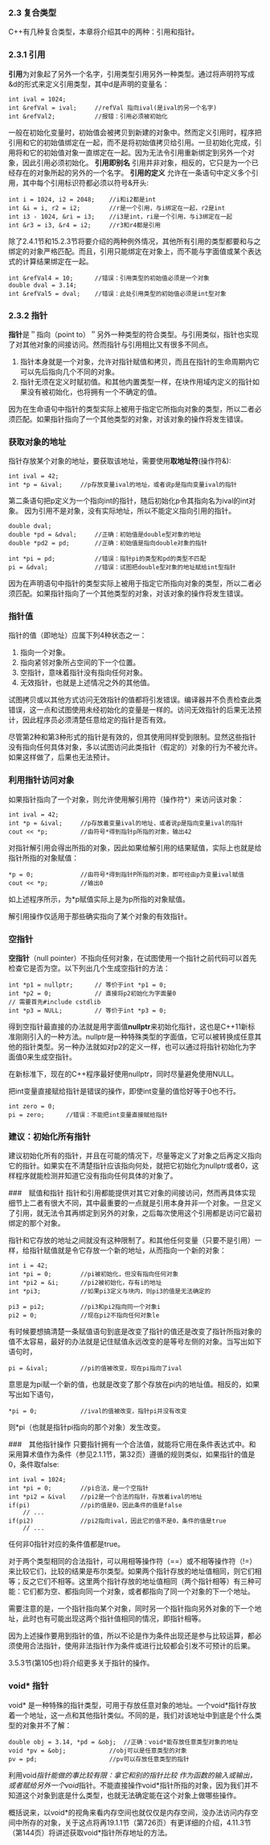 ### 2.3 复合类型
C++有几种复合类型，本章将介绍其中的两种：引用和指针。
### 2.3.1 引用
**引用**为对象起了另外一个名字，引用类型引用另外一种类型。通过将声明符写成&d的形式来定义引用类型，其中d是声明的变量名：
```
int ival = 1024;
int &refVal = ival;		//refVal 指向ival(是ival的另一个名字)
int &refVal2;			//报错：引用必须被初始化
```
一般在初始化变量时，初始值会被拷贝到新建的对象中。然而定义引用时，程序把引用和它的初始值绑定在一起，而不是将初始值拷贝给引用。一旦初始化完成，引用将和它的初始值对象一直绑定在一起。因为无法令引用重新绑定到另外一个对象，因此引用必须初始化。
**引用即别名**
引用并非对象，相反的，它只是为一个已经存在的对象所起的另外的一个名字。
**引用的定义**
允许在一条语句中定义多个引用，其中每个引用标识符都必须以符号&开头:
```
int i = 1024, i2 = 2048;	//i和i2都是int
int &i = i, r2 = i2;		//r是一个引用，与i绑定在一起，r2是int
int i3 - 1024, &ri = i3;	//i3是int，ri是一个引用，与i3绑定在一起
int &r3 = i3, &r4 = i2;		//r3和r4都是引用
```
除了2.4.1节和15.2.3节将要介绍的两种例外情况，其他所有引用的类型都要和与之绑定的对象严格匹配。而且，引用只能绑定在对象上，而不能与字面值或某个表达式的计算结果绑定在一起。
```
int &refVal4 = 10;		//错误：引用类型的初始值必须是一个对象
double dval = 3.14;
int &refVal5 = dval;	//错误：此处引用类型的初始值必须是int型对象
```
### 2.3.2 指针
**指针**是＂指向（point to）＂另外一种类型的符合类型。与引用类似，指针也实现了对其他对象的间接访问。然而指针与引用相比又有很多不同点。
1. 指针本身就是一个对象，允许对指针赋值和拷贝，而且在指针的生命周期内它可以先后指向几个不同的对象。
2. 指针无须在定义时赋初值。和其他内置类型一样，在块作用域内定义的指针如果没有被初始化，也将拥有一个不确定的值。

因为在生命语句中指针的类型实际上被用于指定它所指向对象的类型，所以二者必须匹配。如果指针指向了一个其他类型的对象，对该对象的操作将发生错误。

### 获取对象的地址
指针存放某个对象的地址，要获取该地址，需要使用**取地址符**(操作符&):
```
int ival = 42;
int *p = &ival;     //p存放变量ival的地址，或者说p是指向变量ival的指针
```
第二条语句把p定义为一个指向int的指针，随后初始化p令其指向名为ival的int对象。
因为引用不是对象，没有实际地址，所以不能定义指向引用的指针。

```
double dval;
double *pd = &dval;     //正确：初始值是double型对象的地址
double *pd2 = pd;       //正确：初始值是指向double对象的指针

int *pi = pd;           //错误：指针pi的类型和pd的类型不匹配
pi = &dval;             //错误：试图把double型对象的地址赋给int型指针
```
因为在声明语句中指针的类型实际上被用于指定它所指向对象的类型，所以二者必须匹配。如果指针指向了一个其他类型的对象，对该对象的操作将发生错误。

### 指针值
指针的值（即地址）应属下列4种状态之一：
1. 指向一个对象。
2. 指向紧邻对象所占空间的下一个位置。
3. 空指针，意味着指针没有指向任何对象。
4. 无效指针，也就是上述情况之外的其他值。

试图拷贝或以其他方式访问无效指针的值都将引发错误。编译器并不负责检查此类错误，这一点和试图使用未经初始化的变量是一样的。访问无效指针的后果无法预计，因此程序员必须清楚任意给定的指针是否有效。

尽管第2种和第3种形式的指针是有效的，但其使用同样受到限制。显然这些指针没有指向任何具体对象，多以试图访问此类指针（假定的）对象的行为不被允许。如果这样做了，后果也无法预计。

### 利用指针访问对象
如果指针指向了一个对象，则允许使用解引用符（操作符*）来访问该对象：
```
int ival = 42;
int *p = &ival;     //p存放着变量ival的地址，或者说p是指向变量ival的指针
cout << *p;         //由符号*得到指针p所指的对象，输出42
```
对指针解引用会得出所指的对象，因此如果给解引用的结果赋值，实际上也就是给指针所指的对象赋值：
```
*p = 0;             //由符号*得到指针P所指的对象，即可经由p为变量ival赋值
cout << *p;         //输出0
```
如上述程序所示，为*p赋值实际上是为p所指的对象赋值。

解引用操作仅适用于那些确实指向了某个对象的有效指针。

### 空指针
**空指针**（null pointer）不指向任何对象，在试图使用一个指针之前代码可以首先检查它是否为空。以下列出几个生成空指针的方法：
```
int *p1 = nullptr;		// 等价于int *p1 = 0;
int *p2 = 0;			// 直接将p2初始化为字面量0
// 需要首先#include cstdlib
int *p3 = NULL;			// 等价于int *p3 = 0;
```
得到空指针最直接的办法就是用字面值**nullptr**来初始化指针，这也是C++11新标准刚刚引入的一种方法。nullptr是一种特殊类型的字面值，它可以被转换成任意其他的指针类型。另一种办法就如对p2的定义一样，也可以通过将指针初始化为字面值0来生成空指针。

在新标准下，现在的C++程序最好使用nullptr，同时尽量避免使用NULL。

把int变量直接赋给指针是错误的操作，即使int变量的值恰好等于0也不行。
```
int zero = 0;
pi = zero;      //错误：不能把int变量直接赋给指针
```

### 建议：初始化所有指针
建议初始化所有的指针，并且在可能的情况下，尽量等定义了对象之后再定义指向它的指针。如果实在不清楚指针应该指向何处，就把它初始化为nullptr或者0，这样程序就能检测并知道它没有指向任何具体的对象了。

###　赋值和指针
指针和引用都能提供对其它对象的间接访问，然而再具体实现细节上二者有很大不同，其中最重要的一点就是引用本身并非一个对象。一旦定义了引用，就无法令其再绑定到另外的对象，之后每次使用这个引用都是访问它最初绑定的那个对象。

指针和它存放的地址之间就没有这种限制了。和其他任何变量（只要不是引用）一样，给指针赋值就是令它存放一个新的地址，从而指向一个新的对象：
```
int i = 42;
int *pi = 0;        //pi被初始化，但没有指向任何对象
int *pi2 = &i;      //pi2被初始化，存有i的地址
int *pi3;           //如果pi3定义与块内，则pi3的值是无法确定的

pi3 = pi2;          //pi3和pi2指向同一个对象i
pi2 = 0;            //现在pi2不指向任何对象le
```

有时候要想搞清楚一条赋值语句到底是改变了指针的值还是改变了指针所指对象的值不太容易，最好的办法就是记住赋值永远改变的是等号左侧的对象。当写出如下语句时，
```
pi = &ival;         //pi的值被改变，现在pi指向了ival
```
意思是为pi赋一个新的值，也就是改变了那个存放在pi内的地址值。相反的，如果写出如下语句，
```
*pi = 0;            //ival的值被改变，指针pi并没有改变
```
则*pi（也就是指针pi指向的那个对象）发生改变。

###　其他指针操作
只要指针拥有一个合法值，就能将它用在条件表达式中。和采用算术值作为条件（参见2.1.1节，第32页）遵循的规则类似，如果指针的值是0，条件取false:
```
int ival = 1024;
int *pi = 0;        //pi合法，是一个空指针
int *pi2 = &ival    //pi2是一个合法的指针，存放着ival的地址
if(pi)              //pi的值是0，因此条件的值是false
    // ...
if(pi2)             //pi2指向ival，因此它的值不是0，条件的值是true
    // ...          
```

任何非0指针对应的条件值都是true。

对于两个类型相同的合法指针，可以用相等操作符（==）或不相等操作符（!=）来比较它们，比较的结果是布尔类型。如果两个指针存放的地址值相同，则它们相等；反之它们不相等。这里两个指针存放的地址值相同（两个指针相等）有三种可能：它们都为空、都指向同一个对象，或者都指向了同一个对象的下一个地址。

需要注意的是，一个指针指向某个对象，同时另一个指针指向另外对象的下一个地址，此时也有可能出现这两个指针值相同的情况，即指针相等。

因为上述操作要用到指针的值，所以不论是作为条件出现还是参与比较运算，都必须使用合法指针，使用非法指针作为条件或进行比较都会引发不可预计的后果。

3.5.3节(第105也)将介绍更多关于指针的操作。

### void* 指针
void* 是一种特殊的指针类型，可用于存放任意对象的地址。一个void*指针存放着一个地址，这一点和其他指针类似。不同的是，我们对该地址中到底是个什么类型的对象并不了解：
```
double obj = 3.14, *pd = &obj;  //正确：void*能存放任意类型对象的地址
void *pv = &obj;            //obj可以是任意类型的对象
pv = pd;                    //pv可以存放任意类型的指针
```

利用void*指针能做的事比较有限：拿它和别的指针比较
作为函数的输入或输出，或者赋给另外一个void*指针。不能直接操作void\*指针所指的对象，因为我们并不知道这个对象到底是什么类型，也就无法确定能在这个对象上做哪些操作。

概括说来，以void*的视角来看内存空间也就仅仅是内存空间，没办法访问内存空间中所存的对象，关于这点将再19.1.1节（第726页）有更详细的介绍，4.11.3节（第144页）将讲述获取void\*指针所存地址的方法。

